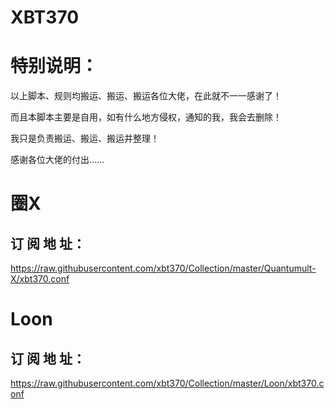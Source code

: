 # XBT370 

# 特别说明：

以上脚本、规则均搬运、搬运、搬运各位大佬，在此就不一一感谢了！

而且本脚本主要是自用，如有什么地方侵权，通知的我，我会去删除！

我只是负责搬运、搬运、搬运并整理！
 
感谢各位大佬的付出……

#  圈X

##      订 阅 地 址：
https://raw.githubusercontent.com/xbt370/Collection/master/Quantumult-X/xbt370.conf

#  Loon

##      订 阅 地 址：
https://raw.githubusercontent.com/xbt370/Collection/master/Loon/xbt370.conf

